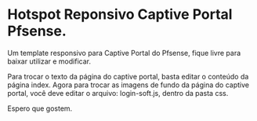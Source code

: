 # Hotspot Reponsivo Captive Portal Pfsense.
Um template responsivo para Captive Portal do Pfsense, fique livre para baixar utilizar e modificar.

Para trocar o texto da página do captive portal, basta editar o conteúdo da página index.
Agora para trocar as imagens de fundo da página do captive portal, você deve editar o arquivo: login-soft.js, dentro da pasta css.

Espero que gostem.

